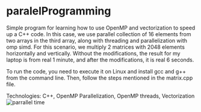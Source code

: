 # paralelProgramming
Simple program for learning how to use OpenMP and vectorization to speed up a C++ code.
In this case, we use parallel collection of 16 elements from two arrays in the third array, along with threading and parallelization with omp simd. For this scenario, we multiply 2 matrices with 2048 elements horizontally and vertically. Without the modifications, the result for my laptop is from real 1 minute, and after the modifications, it is real 6 seconds.

To run the code, you need to execute it on Linux and install gcc and g++ from the command line. Then, follow the steps mentioned in the matrix.cpp file.

Technologies: C++, OpenMP Parallelization, OpenMP threads, Vectorization
![parrallel time](https://github.com/EvgeniyKrastev/paralelProgramming/assets/65820929/822d63eb-3c5a-4846-b318-861035adb267)
